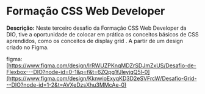 # Formação CSS Web Developer

**Descrição:** Neste terceiro desafio da Formação CSS Web Developer da DIO, tive a oportunidade de colocar em prática os conceitos básicos de CSS aprendidos, como os conceitos de display grid . A partir de um design criado no Figma. 

figma: [https://www.figma.com/design/lrRWUZPKnqMDZrSDJmZxUS/Desafio-de-Flexbox---DIO?node-id=0-1&p=f&t=6ZQpg1fJleyjqQ5l-0](https://www.figma.com/design/KknwioExyqKD3D2eSVFrcW/Desafio-Grid---DIO?node-id=1-2&t=AVXeDzsXhu3MMcAe-0)



